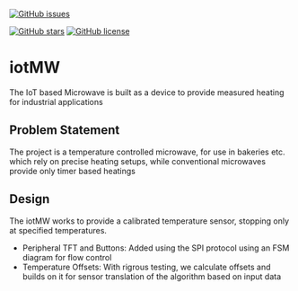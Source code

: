 [![GitHub issues](https://img.shields.io/github/issues/harshvs99/robotARM)](https://github.com/harshvs99/iotMW/issues)
<!-- [![GitHub forks](https://img.shields.io/github/forks/harshvs99/robotARM)](https://github.com/harshvs99/iotMW/network) -->
[![GitHub stars](https://img.shields.io/github/stars/harshvs99/robotARM)](https://github.com/harshvs99/iotMW/stargazers)
[![GitHub license](https://img.shields.io/github/license/harshvs99/robotARM)](https://github.com/harshvs99/iotMW/blob/master/LICENSE)

# iotMW
The IoT based Microwave is built as a device to provide measured heating for industrial applications

## Problem Statement
The project is a temperature controlled microwave, for use in bakeries etc. which rely on precise heating setups, while conventional microwaves provide only timer based heatings 

## Design
The iotMW works to provide a calibrated temperature sensor, stopping only at specified temperatures.

- Peripheral TFT and Buttons: Added using the SPI protocol using an FSM diagram for flow control
- Temperature Offsets: With rigrous testing, we calculate offsets and builds on it for sensor translation of the algorithm based on input data
